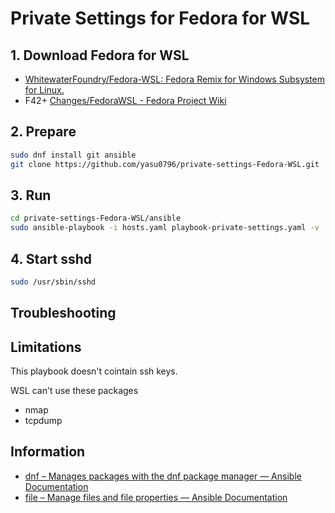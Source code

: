 # Private Settings for Fedora for WSL

## 1. Download Fedora for WSL

- [WhitewaterFoundry/Fedora-WSL: Fedora Remix for Windows Subsystem for Linux.](https://github.com/WhitewaterFoundry/Fedora-WSL)
- F42+ [Changes/FedoraWSL - Fedora Project Wiki](https://fedoraproject.org/wiki/Changes/FedoraWSL)

## 2. Prepare

```bash
sudo dnf install git ansible
git clone https://github.com/yasu0796/private-settings-Fedora-WSL.git
```

## 3. Run

```bash
cd private-settings-Fedora-WSL/ansible
sudo ansible-playbook -i hosts.yaml playbook-private-settings.yaml -v
```

## 4. Start sshd

```bash
sudo /usr/sbin/sshd
```

## Troubleshooting


## Limitations

This playbook doesn't cointain ssh keys.

WSL can't use these packages

- nmap
- tcpdump

## Information

- [dnf – Manages packages with the dnf package manager — Ansible Documentation](https://docs.ansible.com/ansible/latest/modules/dnf_module.html)
- [file – Manage files and file properties — Ansible Documentation](
https://docs.ansible.com/ansible/latest/modules/file_module.html)